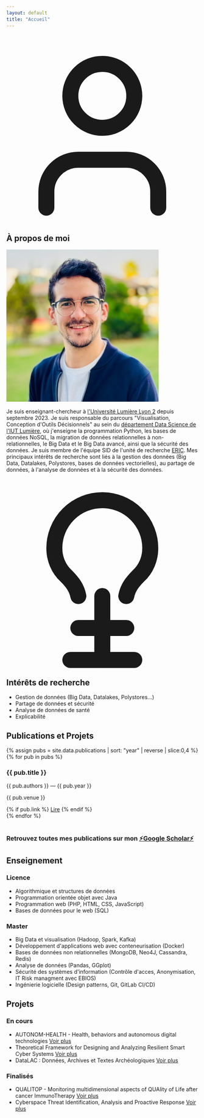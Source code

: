 ```yaml
---
layout: default
title: "Accueil"
---
```


<section id="apropos" class="section-box rounded-3xl p-10 mb-16">
    <h2 class="text-4xl font-bold text-accent mb-8 border-b-2 border-accent pb-4 flex items-center">
        <!-- Icône utilisateur pour la section "À propos" -->
        <svg xmlns="http://www.w3.org/2000/svg" class="h-10 w-10 mr-4 text-accent" viewBox="0 0 24 24" fill="none" stroke="currentColor" stroke-width="2" stroke-linecap="round" stroke-linejoin="round"><path d="M19 21v-2a4 4 0 0 0-4-4H9a4 4 0 0 0-4 4v2"></path><circle cx="12" cy="7" r="4"></circle></svg>
        À propos de moi
    </h2>
    <div class="flex flex-col md:flex-row items-center space-y-8 md:space-y-0 md:space-x-12">
        <div class="md:w-1/4 flex justify-center">
            <!-- Utilisation d'une image de remplacement pour la photo de profil -->
            <img src="../img/juba-agoun.jpg" alt="Photo de profil de Juba Agoun" class="rounded-full border-4 border-gray-700 w-64 h-64 object-cover shadow-2xl">
        </div>
        <div class="md:w-3/4 text-lg leading-relaxed space-y-4">
          <p>
            Je suis enseignant-chercheur à 
            <a href="https://www.univ-lyon2.fr/" class="gold-link" target="_blank">l'Université Lumière Lyon 2</a> 
            depuis septembre 2023. Je suis responsable du parcours 
            "Visualisation, Conception d'Outils Décisionnels" au sein du  
            <a href="https://iut.univ-lyon2.fr/formations/but/but-science-des-donnees/"  class="gold-link" target="_blank">département Data Science de l'IUT Lumière</a>, 
            où j'enseigne la programmation Python, les bases de données NoSQL, la migration de données relationnelles à non-relationnelles, le Big Data et le Big Data avancé, ainsi que la sécurité des données. 
            Je suis membre de l'équipe SID de l'unité de recherche 
            <a href="https://eric.msh-lse.fr/" class="gold-link" target="_blank">ERIC</a>. 
            Mes principaux intérêts de recherche sont liés à la gestion des données (Big Data, Datalakes, Polystores, bases de données vectorielles), au partage de données, à l'analyse de données et à la sécurité des données.
          </p>
        </div>
    </div>
</section>

<section id="recherche" class="section-box rounded-3xl p-10 mb-16">
  <h2 class="text-4xl font-bold text-accent mb-8 border-b-2 border-accent pb-4 flex items-center">
      <!-- Icône d'ampoule pour la section "Recherche" -->
      <svg xmlns="http://www.w3.org/2000/svg" class="h-10 w-10 mr-4 text-accent" viewBox="0 0 24 24" fill="none" stroke="currentColor" stroke-width="2" stroke-linecap="round" stroke-linejoin="round"><path d="M15 14c.2-1 .7-1.7 1.5-2.5 1-.9 1.5-2.2 1.5-3.5A6 6 0 0 0 6 8c0 1.3.5 2.6 1.5 3.5.8.8 1.3 1.5 1.5 2.5"></path><path d="M9 18h6"></path><path d="M10 22h4"></path><path d="M8 22h8"></path><path d="M12 14v8"></path></svg>
      Intérêts de recherche
  </h2>
  <ul class="list-disc list-inside">
    <li>Gestion de données (Big Data, Datalakes, Polystores...)</li>
    <li>Partage de données et sécurité</li>
    <li>Analyse de données de santé</li>
    <li>Explicabilité</li>
  </ul>
</section>

<section id="publications" class="section-box rounded-3xl p-10 mb-16">
  <h2 class="text-4xl font-bold text-accent mb-8 border-b-2 border-accent pb-4 flex items-center">
    Publications et Projets
  </h2>
 
  <div class="space-y-8 text-lg">
    {% assign pubs = site.data.publications | sort: "year" | reverse | slice:0,4 %}
    {% for pub in pubs %}
      <article class="p-6 rounded-xl border-2 border-gray-700 hover:border-accent transition-colors duration-300">
        <h3 class="font-semibold text-xl mb-2">{{ pub.title }}</h3>
        <p class="italic text-gray-400">{{ pub.authors }} — {{ pub.year }}</p>
        <p class="mt-2 text-sm">{{ pub.venue }}</p>
        {% if pub.link %}
          <a href="{{ pub.link }}" target="_blank" class="text-red-500">Lire</a>
        {% endif %}
      </article>
    {% endfor %}
  </div>
  
  <br>
  <h3 class="font-semibold text-xl mb-2 ">Retrouvez toutes mes publications sur mon <a href="https://scholar.google.com/citations?hl=fr&user=pT-ZQfIAAAAJ&view_op=list_works&sortby=pubdate"  class="gold-link" target="_blank"> ⚡Google Scholar⚡</a>
  </h3> 
</section>


<section id="enseignement" class="section-box rounded-3xl p-10 mb-16">
    <h2 class="text-4xl font-bold text-accent mb-8 border-b-2 border-accent pb-4 flex items-center">
        Enseignement
    </h2>
    <div class="space-y-8 text-lg">
        <!-- Détails des cours extraits du CV, organisés par niveau -->
        <div class="p-6 rounded-xl border-2 border-gray-700 hover:border-accent transition-colors duration-300">
            <h3 class="font-semibold text-xl mb-2 text-accent">Licence</h3>
            <ul class="list-disc list-inside space-y-1 text-gray-400">
                <li>Algorithmique et structures de données</li>
                <li>Programmation orientée objet avec Java</li>
                <li>Programmation web (PHP, HTML, CSS, JavaScript)</li>
                <li>Bases de données pour le web (SQL)</li>
            </ul>
        </div>
        <div class="p-6 rounded-xl border-2 border-gray-700 hover:border-accent transition-colors duration-300">
            <h3 class="font-semibold text-xl mb-2 text-accent">Master</h3>
            <ul class="list-disc list-inside space-y-1 text-gray-400">
                <li>Big Data et visualisation (Hadoop, Spark, Kafka)</li>
                <li>Développement d'applications web avec conteneurisation (Docker)</li>
                <li>Bases de données non relationnelles (MongoDB, Neo4J, Cassandra, Redis)</li>
                <li>Analyse de données (Pandas, GGplot)</li>
                <li>Sécurité des systèmes d'information (Contrôle d'acces, Anonymisation, IT Risk managment avec EBIOS)</li>
                <li>Ingénierie logicielle (Design patterns, Git, GitLab CI/CD)</li>
            </ul>
        </div>
    </div>
</section>




<section id="projets" class="section-box rounded-3xl p-10 mb-16">
    <h2 class="text-4xl font-bold text-accent mb-8 border-b-2 border-accent pb-4 flex items-center">      
        Projets
    </h2>
    <div class="space-y-8 text-lg">
        <!-- procjects organized by time-->
        <div class="p-6 rounded-xl border-2 border-gray-700 hover:border-accent transition-colors duration-300">
            <h3 class="font-semibold text-xl mb-2 text-accent">En cours</h3>
            <ul class="list-disc list-inside space-y-1 text-gray-400">
                <li>AUTONOM-HEALTH - Health, behaviors and autonomous digital technologies 
                <a href="https://anr.fr/ProjetIA-22-PESN-0009"  class="gold-link" target="_blank">Voir plus</a> 
                </li>
                <li>Theoretical Framework for Designing and Analyzing Resilient Smart Cyber Systems
                <a href="https://rscs-fr-us.projet.liris.cnrs.fr/"  class="gold-link" target="_blank">Voir plus</a> 
                </li>
                <li>DataLAC : Données, Archives et Textes Archéologiques
                <a href="https://anr.fr/Projet-ANR-24-CE54-1690"  class="gold-link" target="_blank">Voir plus</a> 
                </li>
            </ul>
        </div>
        <div class="p-6 rounded-xl border-2 border-gray-700 hover:border-accent transition-colors duration-300">
            <h3 class="font-semibold text-xl mb-2 text-accent">Finalisés</h3>
            <ul class="list-disc list-inside space-y-1 text-gray-400">
              <li>QUALITOP - Monitoring multidimensional aspects of QUAlity of Life after cancer ImmunoTherapy 
                  <a href="https://cordis.europa.eu/project/id/875171"  class="gold-link" target="_blank">Voir plus</a> 
              </li>
              <li>Cyberspace Threat Identification, Analysis and Proactive Response
                  <a href="https://projet.liris.cnrs.fr/cyber/workshops.html"  class="gold-link" target="_blank">Voir plus</a> 
              </li>
              </ul>
        </div>
    </div>
</section>